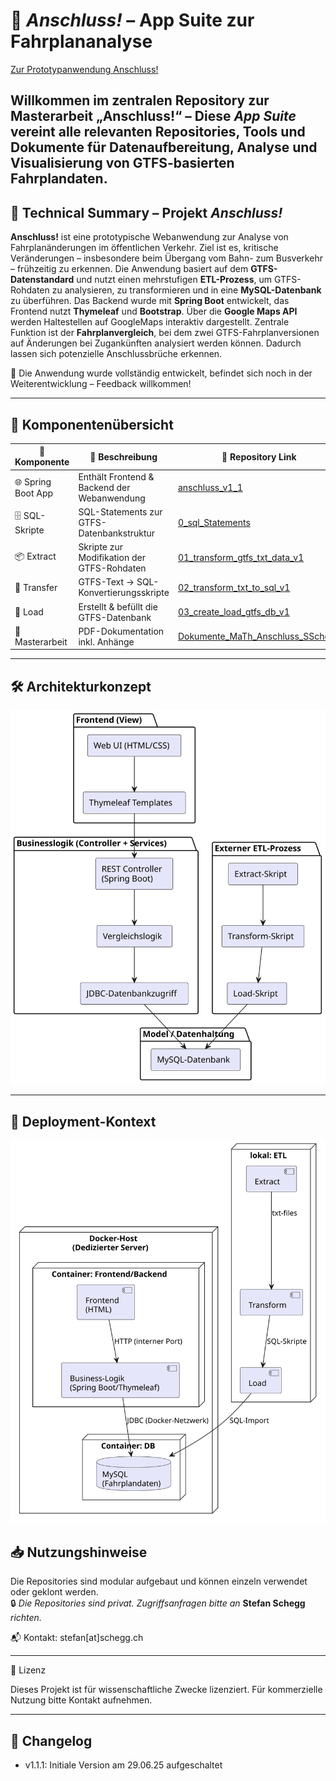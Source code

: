 # 🚉 *Anschluss!* – App Suite zur Fahrplananalyse
[Zur Prototypanwendung Anschluss!](https://anschluss.babelbuild.ch)

Willkommen im zentralen Repository zur Masterarbeit **„Anschluss!“** – Diese *App Suite* vereint alle relevanten Repositories, Tools und Dokumente für Datenaufbereitung, Analyse und Visualisierung von GTFS-basierten Fahrplandaten.
---

## 🔧 Technical Summary – Projekt *Anschluss!*

**Anschluss!** ist eine prototypische Webanwendung zur Analyse von Fahrplanänderungen im öffentlichen Verkehr. Ziel ist es, kritische Veränderungen – insbesondere beim Übergang vom Bahn- zum Busverkehr – frühzeitig zu erkennen.
Die Anwendung basiert auf dem **GTFS-Datenstandard** und nutzt einen mehrstufigen **ETL-Prozess**, um GTFS-Rohdaten zu analysieren, zu transformieren und in eine **MySQL-Datenbank** zu überführen. 
Das Backend wurde mit **Spring Boot** entwickelt, das Frontend nutzt **Thymeleaf** und **Bootstrap**. Über die **Google Maps API** werden Haltestellen auf GoogleMaps interaktiv dargestellt. 
Zentrale Funktion ist der **Fahrplanvergleich**, bei dem zwei GTFS-Fahrplanversionen auf Änderungen bei Zugankünften analysiert werden können. Dadurch lassen sich potenzielle Anschlussbrüche erkennen.

🚀 Die Anwendung wurde vollständig entwickelt, befindet sich noch in der Weiterentwicklung – Feedback willkommen!

---

## 🔗 Komponentenübersicht

| 🧩 Komponente         | 📄 Beschreibung                                                  | 🔗 Repository Link                                                                 |
|----------------------|------------------------------------------------------------------|------------------------------------------------------------------------------------|
| 🌐 Spring Boot App    | Enthält Frontend & Backend der Webanwendung                     | [anschluss_v1_1](https://github.com/schegste/anschluss_v1_1)                      |
| 🗄 SQL-Skripte         | SQL-Statements zur GTFS-Datenbankstruktur                       | [0_sql_Statements](https://github.com/schegste/0_sql_Statements)                  |
| 📦 Extract            | Skripte zur Modifikation der GTFS-Rohdaten                      | [01_transform_gtfs_txt_data_v1](https://github.com/schegste/01_transform_gtfs_txt_data_v1) |
| 🔁 Transfer           | GTFS-Text → SQL-Konvertierungsskripte                           | [02_transform_txt_to_sql_v1](https://github.com/schegste/02_transform_txt_to_sql_v1) |
| 🧰 Load               | Erstellt & befüllt die GTFS-Datenbank                           | [03_create_load_gtfs_db_v1](https://github.com/schegste/03_create_load_gtfs_db_v1) |
| 📘 Masterarbeit        | PDF-Dokumentation inkl. Anhänge                                 | [Dokumente_MaTh_Anschluss_SSchegg](https://github.com/schegste/Dokumente_MaTh_Anschluss_SSchegg) |

---

## 🛠 Architekturkonzept

![Architekturkonzept](docs/Architekturkonzept.svg)

---

## 🔧 Deployment-Kontext

![Deployment-Kontext](docs/DeploymentKontext.svg)

## 📥 Nutzungshinweise

Die Repositories sind modular aufgebaut und können einzeln verwendet oder geklont werden.  
🔒 *Die Repositories sind privat. Zugriffsanfragen bitte an* **Stefan Schegg** *richten.*

📬 Kontakt: stefan[at]schegg.ch

---

📜 Lizenz

Dieses Projekt ist für wissenschaftliche Zwecke lizenziert. Für kommerzielle Nutzung bitte Kontakt aufnehmen.

---

## 🧾 Changelog
- v1.1.1: Initiale Version am 29.06.25 aufgeschaltet
